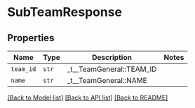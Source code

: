 # SubTeamResponse



## Properties
Name | Type | Description | Notes
------------ | ------------- | ------------- | -------------
| `team_id` | ```str``` |  _t__TeamGeneral::TEAM_ID  |  |
| `name` | ```str``` |  _t__TeamGeneral::NAME  |  |

[[Back to Model list]](../README.md#documentation-for-models) [[Back to API list]](../README.md#documentation-for-api-endpoints) [[Back to README]](../README.md)



